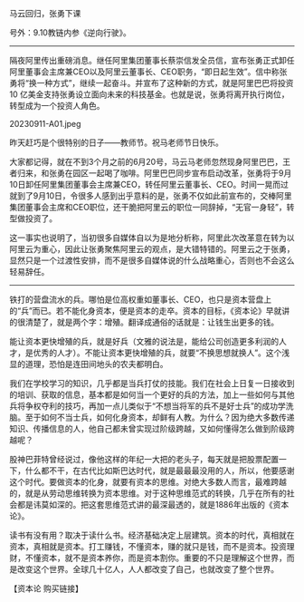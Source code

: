 
马云回归，张勇下课

号外：9.10教链内参《逆向行驶》。

---

隔夜阿里传出重磅消息。继任阿里集团董事长蔡崇信发全员信，宣布张勇正式卸任阿里董事会主席兼CEO以及阿里云董事长、CEO职务，“即日起生效”。信中称张勇将“换一种方式”，继续一起奋斗。并宣布了这种新的方式，就是阿里巴巴将投资 10 亿美金支持张勇设立面向未来的科技基金。也就是说，张勇将离开执行岗位，转型成为一个投资人角色。

20230911-A01.jpeg

昨天赶巧是个很特别的日子——教师节。祝马老师节日快乐。

大家都记得，就在不到3个月之前的6月20号，马云马老师忽然现身阿里巴巴，王者归来，和张勇在园区一起喝了咖啡。阿里巴巴同步宣布启动改革，张勇将于9月10日卸任阿里集团董事会主席兼CEO，转任阿里云董事长、CEO。时间一晃而过就到了9月10日，令很多人感到出乎意料的是，张勇不仅如此前宣布的，交棒阿里集团董事会主席和CEO职位，还干脆把阿里云的职位一同辞掉，“无官一身轻”，转型做投资了。

这一事实也说明了，当初很多自媒体自以为是地分析称，阿里此次改革意在转为以阿里云为重心，因此让张勇聚焦阿里云的观点，是大错特错的。阿里云之于张勇，显然只是一个过渡性安排，而不是很多自媒体说的什么战略重心，否则也不会这么轻易辞任。

* * *

铁打的营盘流水的兵。哪怕是位高权重如董事长、CEO，也只是资本营盘上的“兵”而已。若不能化身资本，便是资本的走卒。资本的目标，《资本论》早就讲的很清楚了，就是两个字：增殖。翻译成通俗的话就是：让钱生出更多的钱。

能让资本更快增殖的兵，就是好兵（文雅的说法是，能给公司创造更多利润的人才，是优秀的人才）。不能让资本更快增殖的兵，就要“不换思想就换人”。这个浅显的道理，恐怕是连田间地头的农夫都明白。

我们在学校学习的知识，几乎都是当兵打仗的技能。我们在社会上日复一日接收到的培训、获取的信息，基本都是如何当一个更好的兵的方法，加上一些如何与其他兵将争权夺利的技巧，再加一点儿类似于“不想当将军的兵不是好士兵”的成功学洗脑。至于如何不当士兵，如何化身资本，却鲜有人教。为什么？因为绝大多数传递知识、传播信息的人，他自己都未曾实现过阶级跨越，又如何懂得怎么做到阶级跨越呢？

股神巴菲特曾经说过，像他这样的年纪一大把的老头子，每天就是把股票配置一下，什么都不干，在古代比如斯巴达时代，就是最最最没用的人，所以，他要感谢这个时代。要做资本的化身，就要有资本的思维。对绝大多数人而言，最难跨越的，就是从劳动思维转换为资本思维。对于这种思维范式的转换，几乎在所有的社会都是讳莫如深的。把这套思维范式讲的最深最透的，就是1886年出版的《资本论》。

读书有没有用？取决于读什么书。经济基础决定上层建筑。资本的时代，真相就在资本，真相就是资本。打工赚钱，不懂资本，赚的就只是钱，而不是资本。投资理财，不懂资本，就不是资本养你，而是资本割你。重要的不只是理解这个世界，而是改变这个世界。全球几十亿人，人人都改变了自己，也就改变了整个世界。

【资本论 购买链接】

